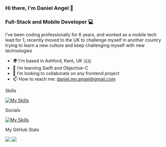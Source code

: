 ### Hi there, I'm Daniel Angel 👋

### Full-Stack and Mobile Developer 💻

I've been coding professionally for 6 years, and worked as a mobile tech lead for 1, recently moved to the UK to challenge myself in another country trying to learn a new culture and keep challenging myself with new technologies

- 🌍 I'm based in Ashford, Kent, UK 🇬🇧
- 🧠 I’m learning Swift and Objective-C
- 👯 I’m looking to collaborate on any frontend project
- 📫 How to reach me: daniel.rev.angel@gmail.com

Skills

[![My Skills](https://skillicons.dev/icons?i=js,ts,html,css,sass,bootstrap,tailwind,react,vue,nodejs,ruby,jest,cypress,docker,graphql,firebase,git,bitbucket,github,mongo,py,vscode,jira)](https://skillicons.dev)

Socials

[![My Skills](https://skillicons.dev/icons?i=linkedin)](https://www.linkedin.com/in/daniel-rev-angel/)

My GitHub Stats

<img src="https://github-readme-stats.vercel.app/api?username=danichini&show_icons=true&theme=radical">
<img src="https://github-readme-stats.vercel.app/api/top-langs/?username=danichini&show_icons=true&theme=radical&langs_count=5">
